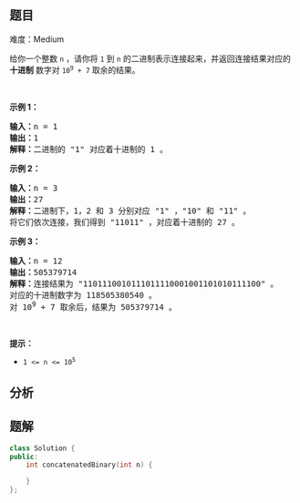 
## 题目
难度：Medium
<p>给你一个整数 <code>n</code> ，请你将 <code>1</code> 到 <code>n</code> 的二进制表示连接起来，并返回连接结果对应的 <strong>十进制</strong> 数字对 <code>10<sup>9</sup> + 7</code> 取余的结果。</p>

<p> </p>

<p><strong>示例 1：</strong></p>

<pre><b>输入：</b>n = 1
<b>输出：</b>1
<strong>解释：</strong>二进制的 "1" 对应着十进制的 1 。
</pre>

<p><strong>示例 2：</strong></p>

<pre><b>输入：</b>n = 3
<b>输出：</b>27
<strong>解释：</strong>二进制下，1，2 和 3 分别对应 "1" ，"10" 和 "11" 。
将它们依次连接，我们得到 "11011" ，对应着十进制的 27 。
</pre>

<p><strong>示例 3：</strong></p>

<pre><b>输入：</b>n = 12
<b>输出：</b>505379714
<b>解释：</b>连接结果为 "1101110010111011110001001101010111100" 。
对应的十进制数字为 118505380540 。
对 10<sup>9</sup> + 7 取余后，结果为 505379714 。
</pre>

<p> </p>

<p><strong>提示：</strong></p>

<ul>
	<li><code>1 &lt;= n &lt;= 10<sup>5</sup></code></li>
</ul>

## 分析

## 题解
```cpp
class Solution {
public:
    int concatenatedBinary(int n) {

    }
};
```